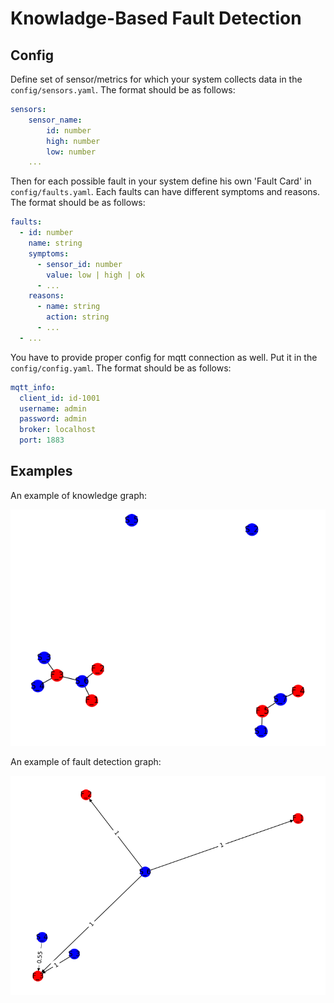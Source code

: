 # Knowladge-Based Fault Detection

## Config

Define set of sensor/metrics for which your system collects data in the `config/sensors.yaml`. The format should be as follows:

```yaml
sensors:
    sensor_name:
        id: number
        high: number
        low: number
    ...
```

Then for each possible fault in your system define his own 'Fault Card' in `config/faults.yaml`.
Each faults can have different symptoms and reasons. The format should be as follows:

```yaml
faults:
  - id: number
    name: string
    symptoms:
      - sensor_id: number
        value: low | high | ok
      - ...
    reasons:
      - name: string
        action: string
      - ...
  - ...
```

You have to provide proper config for mqtt connection as well. Put it in the `config/config.yaml`.
The format should be as follows:

```yaml
mqtt_info:
  client_id: id-1001
  username: admin
  password: admin
  broker: localhost
  port: 1883
```

## Examples

An example of knowledge graph:

![knowledge graph](img/knowledge_graph.png)

An example of fault detection graph:

![fd graph](img/fd_graph.png)
